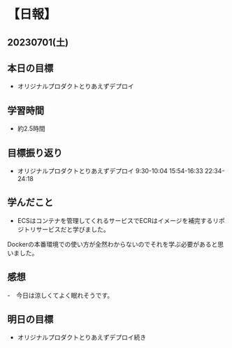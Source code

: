 # 【日報】
## 20230701(土)
## 本日の目標
- オリジナルプロダクトとりあえずデプロイ

## 学習時間
- 約2.5時間

## 目標振り返り
- オリジナルプロダクトとりあえずデプロイ 9:30-10:04 15:54-16:33 22:34-24:18


## 学んだこと
- ECSはコンテナを管理してくれるサービスでECRはイメージを補完するリポジトリサービスだと学びました。

Dockerの本番環境での使い方が全然わからないのでそれを学ぶ必要があると思いました。

## 感想
-　今日は涼しくてよく眠れそうです。

## 明日の目標
- オリジナルプロダクトとりあえずデプロイ続き


